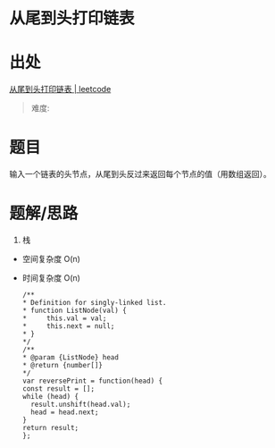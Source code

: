 # 从尾到头打印链表

# 出处

[从尾到头打印链表 | leetcode](https://leetcode-cn.com/problems/cong-wei-dao-tou-da-yin-lian-biao-lcof/)

> 难度:

# 题目

输入一个链表的头节点，从尾到头反过来返回每个节点的值（用数组返回）。

# 题解/思路

1. 栈

- 空间复杂度 O(n)
- 时间复杂度 O(n)

  ```
  /**
  * Definition for singly-linked list.
  * function ListNode(val) {
  *     this.val = val;
  *     this.next = null;
  * }
  */
  /**
  * @param {ListNode} head
  * @return {number[]}
  */
  var reversePrint = function(head) {
  const result = [];
  while (head) {
    result.unshift(head.val);
    head = head.next;
  }
  return result;
  };
  ```
